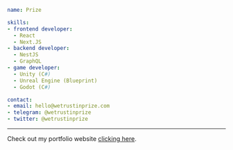 ```yaml
name: Prize
```
```yaml
skills:
- frontend developer:
  - React
  - Next.JS
- backend developer:
  - NestJS
  - GraphQL
- game developer:
  - Unity (C#)
  - Unreal Engine (Blueprint)
  - Godot (C#)
```
```yaml
contact:
- email: hello@wetrustinprize.com
- telegram: @wetrustinprize
- twitter: @wetrustinprize
```
---
Check out my portfolio website [clicking here](https://wetrustinprize.com).
